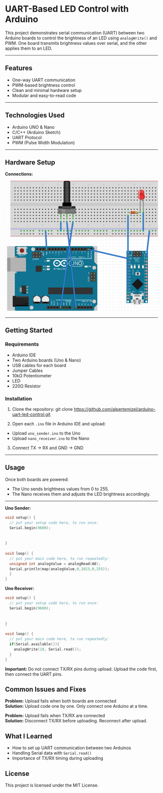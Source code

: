 # UART-Based LED Control with Arduino

This project demonstrates serial communication (UART) between two Arduino boards to control the brightness of an LED using `analogWrite()` and PWM. One board transmits brightness values over serial, and the other applies them to an LED.

---

## Features

- One-way UART communication
- PWM-based brightness control
- Clean and minimal hardware setup
- Modular and easy-to-read code

---

## Technologies Used

- Arduino UNO & Nano
- C/C++ (Arduino Sketch)
- UART Protocol
- PWM (Pulse Width Modulation)

---

## Hardware Setup

**Connections:**

![Circuit Diagram](images/circuit.png)

---

## Getting Started

### Requirements

- Arduino IDE
- Two Arduino boards (Uno & Nano)
- USB cables for each board
- Jumper Cables
- 10kΩ Potentiometer
- LED
- 220Ω Resistor 

### Installation

1. Clone the repository: git clone https://github.com/alpertemizel/arduino-uart-led-control.git

2. Open each `.ino` file in Arduino IDE and upload:
- Upload `uno_sender.ino` to the Uno
- Upload `nano_receiver.ino` to the Nano

3. Connect TX → RX and GND → GND

---

## Usage

Once both boards are powered:
- The Uno sends brightness values from 0 to 255.
- The Nano receives them and adjusts the LED brightness accordingly.

---

**Uno Sender:**

```cpp
void setup() {
  // put your setup code here, to run once:
  Serial.begin(9600);

 
}

void loop() {
  // put your main code here, to run repeatedly:
  unsigned int analogValue = analogRead(A0);
  Serial.println(map(analogValue,0,1023,0,255));
  }
}
```

**Uno Receiver:**

```cpp
void setup() {
  // put your setup code here, to run once:
  Serial.begin(9600);

 
}

void loop() {
  // put your main code here, to run repeatedly:
  if(Serial.available()){
    analogWrite(10, Serial.read());
  }
}
```

**Important:** Do not connect TX/RX pins during upload. Upload the code first, then connect the UART pins.

## Common Issues and Fixes

**Problem:** Upload fails when both boards are connected  
**Solution:** Upload code one by one. Only connect one Arduino at a time.

**Problem:** Upload fails when TX/RX are connected  
**Solution:** Disconnect TX/RX before uploading. Reconnect after upload.

## What I Learned

- How to set up UART communication between two Arduinos  
- Handling Serial data with `Serial.read()`  
- Importance of TX/RX timing during uploading

## License

This project is licensed under the MIT License.



